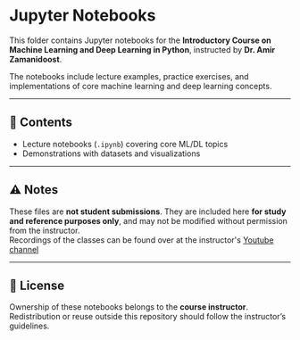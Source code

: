 # Jupyter Notebooks

This folder contains Jupyter notebooks for the **Introductory Course on Machine Learning and Deep Learning in Python**, instructed by **Dr. Amir Zamanidoost**.  

The notebooks include lecture examples, practice exercises, and implementations of core machine learning and deep learning concepts.

---

## 📖 Contents
- Lecture notebooks (`.ipynb`) covering core ML/DL topics  
- Demonstrations with datasets and visualizations

---
## ⚠️ Notes 
These files are **not student submissions**. They are included here **for study and reference purposes only**, and may not be modified without permission from the instructor.  
Recordings of the classes can be found over at the instructor's [Youtube channel](https://www.youtube.com/@amirzamanidoost2590/videos)

---

## 📜 License  
Ownership of these notebooks belongs to the **course instructor**. Redistribution or reuse outside this repository should follow the instructor’s guidelines.  


